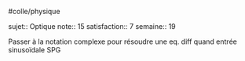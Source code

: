 #colle/physique

sujet:: Optique
note:: 15
satisfaction:: 7
semaine:: 19

Passer à la notation complexe pour résoudre une eq. diff quand entrée sinusoïdale SPG
